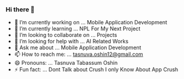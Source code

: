 ### Hi there 👋

<!--
**TasnuvaOshin/TasnuvaOshin** is a ✨ _special_ ✨ repository because its `README.md` (this file) appears on your GitHub profile.

Here are some ideas to get you started:
-->
- 🔭 I’m currently working on ... Mobile Application Development 
- 🌱 I’m currently learning ...   NPL For My Next Project
- 👯 I’m looking to collaborate on ... Projects
- 🤔 I’m looking for help with ... AI Related Works
- 💬 Ask me about ... Mobile Application Development 
- 📫 How to reach me: ... tasnuva.oshin12@gmail.com
- 😄 Pronouns: ...       Tasnuva Tabassum Oshin
- ⚡ Fun fact: ...     Dont Talk about Crush I only Know About App Crush 

